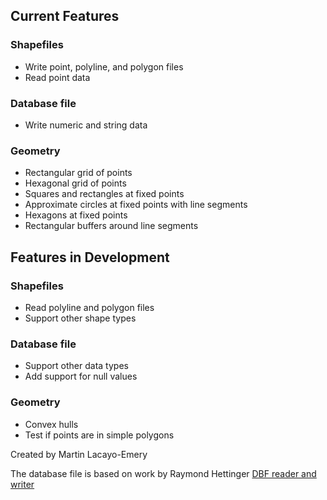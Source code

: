 ## Current Features ##
### Shapefiles ###
  * Write point, polyline, and polygon files
  * Read point data
### Database file ###
  * Write numeric and string data
### Geometry ###
  * Rectangular grid of points
  * Hexagonal grid of points
  * Squares and rectangles at fixed points
  * Approximate circles at fixed points with line segments
  * Hexagons at fixed points
  * Rectangular buffers around line segments

## Features in Development ##
### Shapefiles ###
  * Read polyline and polygon files
  * Support other shape types
### Database file ###
  * Support other data types
  * Add support for null values
### Geometry ###
  * Convex hulls
  * Test if points are in simple polygons

Created by Martin Lacayo-Emery

The database file is based on work by Raymond Hettinger [DBF reader and writer](http://code.activestate.com/recipes/362715/)